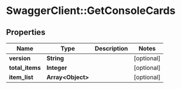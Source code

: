 # SwaggerClient::GetConsoleCards

## Properties
Name | Type | Description | Notes
------------ | ------------- | ------------- | -------------
**version** | **String** |  | [optional] 
**total_items** | **Integer** |  | [optional] 
**item_list** | **Array&lt;Object&gt;** |  | [optional] 


